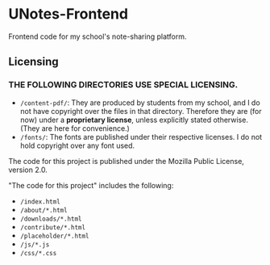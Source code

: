# UNotes-Frontend

Frontend code for my school's note-sharing platform.

## Licensing

### THE FOLLOWING DIRECTORIES USE SPECIAL LICENSING.
- `/content-pdf/`: They are produced by students from my school, and I do not have copyright over the files in that directory. Therefore they are (for now) under a **proprietary license**, unless explicitly stated otherwise. (They are here for convenience.)
- `/fonts/`: The fonts are published under their respective licenses. I do not hold copyright over any font used.

The code for this project is published under the Mozilla Public License, version 2.0.

"The code for this project" includes the following:
- `/index.html`
- `/about/*.html`
- `/downloads/*.html`
- `/contribute/*.html`
- `/placeholder/*.html`
- `/js/*.js`
- `/css/*.css`
